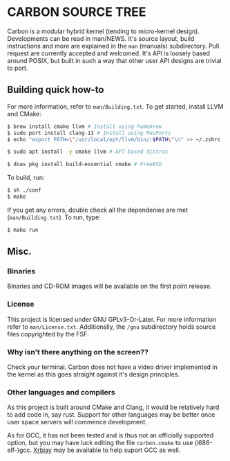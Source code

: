 # CARBON SOURCE TREE

Carbon is a modular hybrid kernel (tending to micro-kernel design). Developments can be read in man/NEWS.
It's source layout, build instructions and more are explained in the `man` (manuals) subdirectory. Pull 
request are currently accepted and welcomed. It's API is loosely based around POSIX, but built
in such a way that other user API designs are trivial to port.

## Building quick how-to

For more information, refer to `man/Building.txt`. To get started, install LLVM and CMake:

```bash
$ brew install cmake llvm # Install using homebrew
$ sudo port install clang-13 # Install using MacPorts
$ echo "export PATH=\"/usr/local/opt/llvm/bin/:$PATH\"\n" >> ~/.zshrc  # This assumes you use the Z shell. Use at your own risk

$ sudo apt install -y cmake llvm # APT-based distros

$ doas pkg install build-essential cmake # FreeBSD
```

To build, run:

```bash
$ sh ./conf
$ make
```

If you get any errors, double check all the dependenies are met (`man/Building.txt`). To run, type:

```bash
$ make run
```

## Misc.

### Binaries

Binaries and CD-ROM images will be available on the first point release.

### License

This project is licensed under GNU GPLv3-Or-Later. For more information refer to `man/License.txt`. Additionally, 
the `/gnu` subdirectory holds source files copyrighted by the FSF.

### Why isn't there anything on the screen??

Check your terminal. Carbon does not have a video driver implemented in the kernel as this goes straight
against it's design principles.

### Other languages and compilers

As this project is built around CMake and Clang, it would be relatively hard to add code in, say rust. 
Support for other languages may be better once user space servers will commence development. 

As for GCC, it has not been tested and is thus not an officially supported option, but you may have luck
editing the file `carbon.cmake` to use (i686-elf-)gcc. [Xrbiay](https://github.com/xrbiay) may be available to help
suport GCC as well.